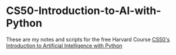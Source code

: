 # CS50-Introduction-to-AI-with-Python

These are my notes and scripts for the free Harvard Course [CS50's Introduction to Artificial Intelligence with Python](https://pll.harvard.edu/course/cs50s-introduction-artificial-intelligence-python?delta=0)
